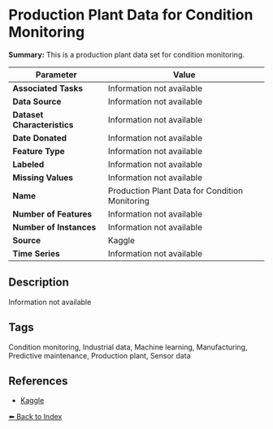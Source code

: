 # Production Plant Data for Condition Monitoring

**Summary:** This is a production plant data set for condition monitoring.

| Parameter | Value |
| --- | --- |
| **Associated Tasks** | Information not available |
| **Data Source** | Information not available |
| **Dataset Characteristics** | Information not available |
| **Date Donated** | Information not available |
| **Feature Type** | Information not available |
| **Labeled** | Information not available |
| **Missing Values** | Information not available |
| **Name** | Production Plant Data for Condition Monitoring |
| **Number of Features** | Information not available |
| **Number of Instances** | Information not available |
| **Source** | Kaggle |
| **Time Series** | Information not available |

## Description

Information not available

## Tags

Condition monitoring, Industrial data, Machine learning, Manufacturing, Predictive maintenance, Production plant, Sensor data

## References

- [Kaggle](https://www.kaggle.com/inIT-OWL/production-plant-data-for-condition-monitoring)

[⬅️ Back to Index](../README.md)
